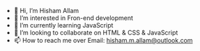 - 👋 Hi, I’m Hisham Allam
- 👀 I’m interested in Fron-end development
- 🌱 I’m currently learning JavaScript
- 💞️ I’m looking to collaborate on HTML & CSS & JavaScript
- 📫 How to reach me over Email: hisham.m.allam@outlook.com

<!---
HishamAllam01/HishamAllam01 is a ✨ special ✨ repository because its `README.md` (this file) appears on your GitHub profile.
You can click the Preview link to take a look at your changes.
--->
